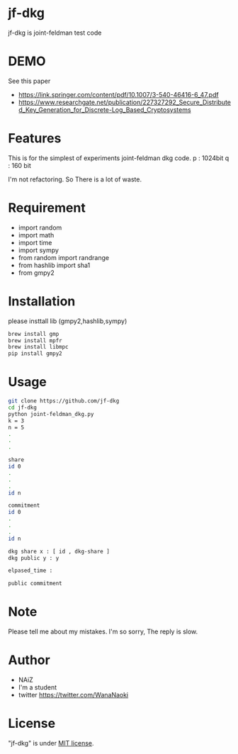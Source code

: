 # jf-dkg
 
jf-dkg is joint-feldman test code
 
# DEMO
 
See this paper
* https://link.springer.com/content/pdf/10.1007/3-540-46416-6_47.pdf
* https://www.researchgate.net/publication/227327292_Secure_Distributed_Key_Generation_for_Discrete-Log_Based_Cryptosystems

# Features
This is for the simplest of experiments joint-feldman dkg code.
p : 1024bit
q : 160 bit

I'm not refactoring. So There is a lot of waste.

# Requirement
 
* import random
* import math
* import time
* import sympy
* from random import randrange
* from hashlib import sha1
* from gmpy2
 
# Installation

please insttall lib (gmpy2,hashlib,sympy)
 
```bash
brew install gmp
brew install mpfr
brew install libmpc
pip install gmpy2
```
 
# Usage
 
```bash
git clone https://github.com/jf-dkg
cd jf-dkg
python joint-feldman_dkg.py
k = 3
n = 5
.
.
.

share
id 0
.
.
.
id n

commitment
id 0
.
.
.
id n

dkg share x : [ id , dkg-share ]
dkg public y : y

elpased_time : 

public commitment

```
 
# Note

Please tell me about my mistakes.
I'm so sorry, The reply is slow.
 
# Author
 
* NAiZ
* I'm a student
* twitter  https://twitter.com/WanaNaoki
 
# License
 
"jf-dkg" is under [MIT license](https://en.wikipedia.org/wiki/MIT_License).
